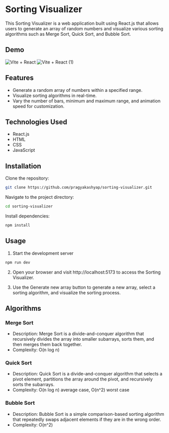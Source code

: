 # Sorting Visualizer

This Sorting Visualizer is a web application built using React.js that allows users to generate an array of random numbers and visualize various sorting algorithms such as Merge Sort, Quick Sort, and Bubble Sort.

## Demo
![Vite + React](https://github.com/pragyakashyap/Sorting-Visualizer/assets/47416981/2ea09a08-cca5-4fe4-93b5-b9d9b109ba4c)
![Vite + React (1)](https://github.com/pragyakashyap/Sorting-Visualizer/assets/47416981/4eaeface-c318-4e26-833e-15e86aefa6af)



## Features

- Generate a random array of numbers within a specified range.
- Visualize sorting algorithms in real-time.
- Vary the number of bars, minimum and maximum range, and animation speed for customization.

## Technologies Used

- React.js
- HTML
- CSS
- JavaScript

## Installation

Clone the repository:

```bash
git clone https://github.com/pragyakashyap/sorting-visualizer.git
```

Navigate to the project directory:
```bash
cd sorting-visualizer
```

Install dependencies:
```bash
npm install
```

## Usage

1. Start the development server
```bash
npm run dev
```

2. Open your browser and visit http://localhost:5173 to access the Sorting Visualizer.

3. Use the Generate new array button to generate a new array, select a sorting algorithm, and visualize the sorting process.

## Algorithms

### Merge Sort

- Description: Merge Sort is a divide-and-conquer algorithm that recursively divides the array into smaller subarrays, sorts them, and then merges them back together.
- Complexity: O(n log n)

### Quick Sort

- Description: Quick Sort is a divide-and-conquer algorithm that selects a pivot element, partitions the array around the pivot, and recursively sorts the subarrays.
- Complexity: O(n log n) average case, O(n^2) worst case

### Bubble Sort

- Description: Bubble Sort is a simple comparison-based sorting algorithm that repeatedly swaps adjacent elements if they are in the wrong order.
- Complexity: O(n^2)


